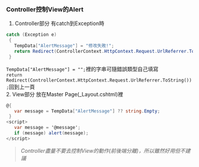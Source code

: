 ### Controller控制View的Alert
1. Controller部分
有catch到Exception時
```c#
catch (Exception e)
 {
   TempData["AlertMessage"] = "修改失敗!";
   return Redirect(ControllerContext.HttpContext.Request.UrlReferrer.ToString());
 }
```
`TempData["AlertMessage"] = "";`裡的字串可隨錯誤類型自己填寫  
`return Redirect(ControllerContext.HttpContext.Request.UrlReferrer.ToString());`回到上一頁  
2. View部分
放在Master Page(_Layout.cshtml)裡
```c#
@{
   var message = TempData["AlertMessage"] ?? string.Empty;
 }
<script>
   var message = '@message';
   if (message) alert(message);
</script>
```
>*Controller盡量不要去控制View的動作(前後端分離)，所以雖然好用但不建議*
